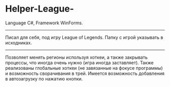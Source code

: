 # Helper-League-
Language C#, Framework WinForms.
***
Писал для себя, под игру League of Legends. Папку с игрой указывать в исходниках.
***
Позволяет менять регионы используя хоткеи, а также закрывать процессы, что иногда очень нужно (игра иногда заставляет). Также реализованы глобальные хоткеи (не завязанные на фокусе программы) и возможность сворачивания в трей. Имеется возможность добавления в автозагрузку по нажатию кнопки.
